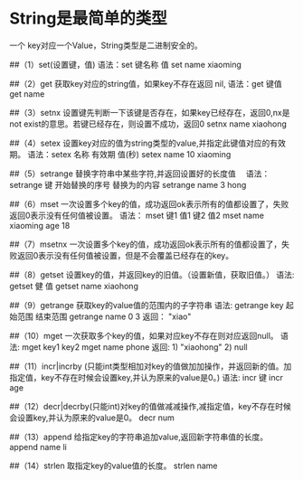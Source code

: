 # String是最简单的类型
  一个 key对应一个Value，String类型是二进制安全的。

##（1）set(设置键，值)
    语法：set  键名称  值
         set name xiaoming

##（2）get  获取key对应的string值，如果key不存在返回 nil,
    语法：get 键值
         get name

##（3）setnx 设置键先判断一下该键是否存在，如果key已经存在，返回0,nx是not exist的意思。若键已经存在，则设置不成功，返回0
         setnx name xiaohong

##（4）setex 设置key对应的值为string类型的value,并指定此键值对应的有效期。
    语法：setex 名称 有效期  值(秒)
         setex name 10 xiaoming

##（5）setrange  替换字符串中某些字符,并返回设置好的长度值　
    语法：setrange    键       开始替换的序号   替换为的内容
         setrange    name     3             hong

##（6）mset  一次设置多个key的值，成功返回ok表示所有的值都设置了，失败返回0表示没有任何值被设置。
    语法： mset 键1   值1       键2    值2
          mset name  xiaoming age     18

##（7）msetnx
    一次设置多个key的值，成功返回ok表示所有的值都设置了，失败返回0表示没有任何值被设置，但是不会覆盖已经存在的key。

##（8）getset  设置key的值，并返回key的旧值。（设置新值，获取旧值。）
    语法:  getset 健   值
          getset name xiaohong


##（9）getrange  获取key的value值的范围内的子字符串
    语法:  getrange key 起始范围  结束范围
          getrange name 0 3
          返回：
              "xiao"

##（10）mget  一次获取多个key的值，如果对应key不存在则对应返回null。
     语法: mget key1 key2
          mget name phone
          返回:
              1)  "xiaohong"
              2)   null

##（11）incr|incrby (只能int类型相加对key的值做加加操作，并返回新的值。加指定值，key不存在时候会设置key,并认为原来的value是0。)
    语法: incr 键
         incr age

##（12）decr|decrby(只能int)对key的值做减减操作,减指定值，key不存在时候会设置key,并认为原来的value是0。
        decr num

##（13）append 给指定key的字符串追加value,返回新字符串值的长度。
        append name  li

##（14）strlen  取指定key的value值的长度。
       strlen name